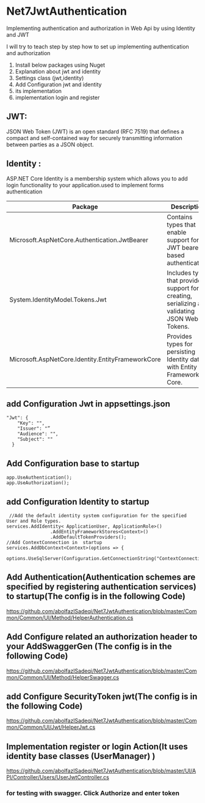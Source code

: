 # Net7JwtAuthentication

Implementing  authentication and authorization in  Web Api by using Identity and JWT

I will try to teach step by step how to set up implementing authentication and authorization 
1.	Install below  packages using Nuget 
2.	Explanation about  jwt and identity
3.	Settings class  (jwt,identity)
4.	Add Configuration  jwt and identity
5.	its implementation 
6.	implementation login and register 

## JWT: 
JSON Web Token (JWT) is an open standard (RFC 7519) that defines a compact and self-contained way for securely transmitting information between parties as a JSON object.
## Identity : 
ASP.NET Core Identity is a membership system which allows you to add login functionality to your application.used to implement forms authentication


|Package|	Description|	Category|
|-------|------------|----------|
|Microsoft.AspNetCore.Authentication.JwtBearer|Contains types that enable support for JWT bearer based authentication.|Jwt|
|System.IdentityModel.Tokens.Jwt|Includes types that provide support for creating, serializing and validating JSON Web Tokens.|Jwt|
|Microsoft.AspNetCore.Identity.EntityFrameworkCore|Provides types for persisting Identity data with Entity Framework Core.|Identity|


## add Configuration Jwt in appsettings.json 
```
"Jwt": {
    "Key": "",
    "Issuer": "”
    "Audience": "",
    "Subject": ""
  }  
```
## Add Configuration base to  startup
```
app.UseAuthentication();
app.UseAuthorization();
```
## add Configuration  Identity to startup
```
 //Add the default identity system configuration for the specified User and Role types.
services.AddIdentity< ApplicationUser, ApplicationRole>()
                .AddEntityFrameworkStores<Context>()
                .AddDefaultTokenProviders();
//Add ContextConnection in  startup
services.AddDbContext<Context>(options => {
  options.UseSqlServer(Configuration.GetConnectionString("ContextConnection"));});
```
## Add Authentication(Authentication schemes are specified by registering authentication services) to startup(The config is in the following Code)
https://github.com/abolfazlSadeqi/Net7JwtAuthentication/blob/master/Common/Common/UI/Method/HelperAuthentication.cs

## Add Configure related an authorization header to your AddSwaggerGen (The config is in the following Code)
https://github.com/abolfazlSadeqi/Net7JwtAuthentication/blob/master/Common/Common/UI/Method/HelperSwagger.cs

## add Configure SecurityToken jwt(The config is in the following Code)
https://github.com/abolfazlSadeqi/Net7JwtAuthentication/blob/master/Common/Common/UI/Jwt/HelperJwt.cs

## Implementation register or login Action(It uses identity base classes (UserManager<ApplicationUser>)  )
https://github.com/abolfazlSadeqi/Net7JwtAuthentication/blob/master/UI/API/Controller/Users/UserJwtController.cs


### for testing with swagger. Click Authorize and enter token

		

